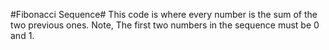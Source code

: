 #Fibonacci Sequence#
This code is where every number is the sum of the two previous ones. Note, The first two numbers in the sequence must be 0 and 1.
